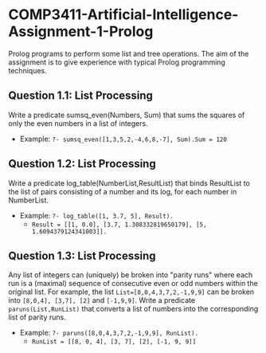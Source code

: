 # COMP3411-Artificial-Intelligence-Assignment-1-Prolog
Prolog programs to perform some list and tree operations. The aim of the assignment is to give experience with typical Prolog programming techniques. 

## Question 1.1: List Processing
Write a predicate sumsq_even(Numbers, Sum) that sums the squares of only the even numbers in a list of integers.
- Example: `?- sumsq_even([1,3,5,2,-4,6,8,-7], Sum).Sum = 120`

## Question 1.2: List Processing
Write a predicate log_table(NumberList,ResultList) that binds ResultList to the list of pairs consisting of a number and its log, for each number in NumberList. 
- Example: `?- log_table([1, 3.7, 5], Result).`
  - `Result = [[1, 0.0], [3.7, 1.308332819650179], [5, 1.6094379124341003]].`

## Question 1.3: List Processing
Any  list  of  integers  can  (uniquely)  be  broken  into  "parity  runs"  where  each  run  is  a (maximal)  sequence  of  consecutive  even  or  odd  numbers  within  the  original  list.  For example, the list `List=[8,0,4,3,7,2,-1,9,9]` can be broken into `[8,0,4], [3,7], [2]`  and `[-1,9,9]`. Write  a  predicate `paruns(List,RunList)` that converts a list of numbers into the corresponding list of parity runs. 
- Example: `?- paruns([8,0,4,3,7,2,-1,9,9], RunList).`
  - `RunList = [[8, 0, 4], [3, 7], [2], [-1, 9, 9]]`
